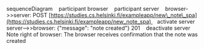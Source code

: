 sequenceDiagram    participant browser    participant server    browser->>server: POST [https://studies.cs.helsinki.fi/exampleapp/new\_note\_spa](https://studies.cs.helsinki.fi/exampleapp/new_note_spa)    activate server    server-->>browser: {"message": "note created"} 201    deactivate server    Note right of browser: The browser receives confirmation that the note was created